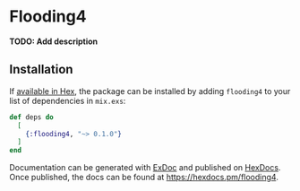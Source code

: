 # Flooding4

**TODO: Add description**

## Installation

If [available in Hex](https://hex.pm/docs/publish), the package can be installed
by adding `flooding4` to your list of dependencies in `mix.exs`:

```elixir
def deps do
  [
    {:flooding4, "~> 0.1.0"}
  ]
end
```

Documentation can be generated with [ExDoc](https://github.com/elixir-lang/ex_doc)
and published on [HexDocs](https://hexdocs.pm). Once published, the docs can
be found at <https://hexdocs.pm/flooding4>.

